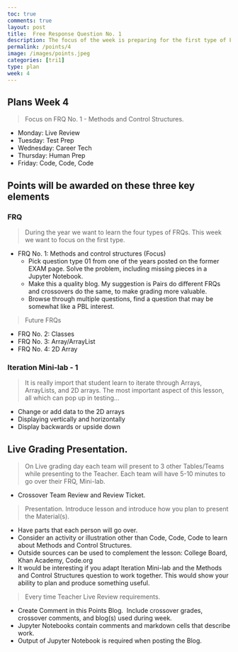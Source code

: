 ```yaml
---
toc: true
comments: true
layout: post
title:  Free Response Question No. 1 
description: The focus of the week is preparing for the first type of FRQ question tested by College Board.  A great deal of energy should be spent on researching and preparing a lesson on the Methods and Control Structures topic.
permalink: /points/4
image: /images/points.jpeg
categories: [tri1]
type: plan
week: 4
---
```


## Plans Week 4
> Focus on FRQ No. 1 - Methods and Control Structures.
- Monday: Live Review
- Tuesday: Test Prep
- Wednesday: Career Tech
- Thursday: Human Prep
- Friday: Code, Code, Code


## Points will be awarded on these three key elements

### FRQ
> During the year we want to learn the four types of FRQs. This week we want to focus on the first type.
- FRQ No. 1: Methods and control structures (Focus)
    - Pick question type 01 from one of the years posted on the former EXAM page.  Solve the problem, including missing pieces in a Jupyter Notebook.  
    - Make this a quality blog.  My suggestion is Pairs do different FRQs and crossovers do the same, to make grading more valuable.
    - Browse through multiple questions, find a question that may be somewhat like a PBL interest.

> Future FRQs
- FRQ No. 2: Classes
- FRQ No. 3: Array/ArrayList
- FRQ No. 4: 2D Array 

### Iteration Mini-lab - 1
> It is really import that student learn to iterate through Arrays, ArrayLists, and 2D arrays.  The most important aspect of this lesson, all which can pop up in testing...
- Change or add data to the 2D arrays
- Displaying vertically and horizontally
- Display backwards or upside down

## Live Grading Presentation.  
> On Live grading day each team will present to 3 other Tables/Teams while presenting to the Teacher.  Each team will have 5-10 minutes to go over their FRQ, Mini-lab.
- Crossover Team Review and Review Ticket. 
    
> Presentation.  Introduce lesson and introduce how you plan to present the Material(s).  
- Have parts that each person will go over.
- Consider an activity or illustration other than Code, Code, Code to learn about Methods and Control Structures.
- Outside sources can be used to complement the lesson: College Board, Khan Academy, Code.org
- It would be interesting if you adapt Iteration Mini-lab and the Methods and Control Structures question to work together.  This would show your ability to plan and produce something useful.

> Every time Teacher Live Review requirements.
- Create Comment in this Points Blog.  Include crossover grades, crossover comments, and blog(s) used during week.
- Jupyter Notebooks contain comments and markdown cells that describe work.
- Output of Jupyter Notebook is required when posting the Blog.

